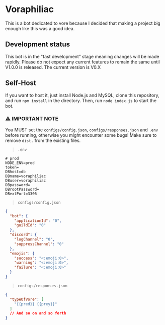 # Voraphiliac

This is a bot dedicated to vore because I decided that making a project big enough like this was a good idea.

## Development status

This bot is in the "fast development" stage meaning changes will be made rapidly. Please do not expect any current features to remain the same until V1.0.0 is released. The current version is V0.X

## Self-Host

If you want to host it, just install Node.js and MySQL, clone this repository, and run `npm install` in the directory. Then, run `node index.js` to start the bot.

### ⚠ IMPORTANT NOTE

You MUST set the `configs/config.json`, `configs/responses.json` and `.env` before running, otherwise you might encounter some bugs! Make sure to remove `dist.` from the existing files.
> `.env`

```env
# prod
NODE_ENV=prod
token=
DBhost=db
DBname=voraphiliac
DBuser=voraphiliac
DBpassword=
DBrootPassword=
DBextPort=3306
```

> `configs/config.json`

```json
{
  "bot": {
    "applicationId": "0",
    "guildId": "0"
  },
  "discord": {
    "logChannel": "0",
    "suppressChannel": "0"
  },
  "emojis": {
    "success": "<:emoji:0>",
    "warning": "<:emoji:0>",
    "failure": "<:emoji:0>"
  }
}
```

> `configs/responses.json`

```json
{
  "typeOfVore": [
    "{{pred}} {{prey}}"
  ]
  // And so on and so forth
}
```
